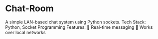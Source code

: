 # Chat-Room
A simple LAN-based chat system using Python sockets.  Tech Stack: Python, Socket Programming  Features: 💬 Real-time messaging 📡 Works over local networks
